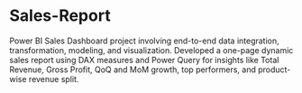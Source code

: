 # Sales-Report
Power BI Sales Dashboard project involving end-to-end data integration, transformation, modeling, and visualization. Developed a one-page dynamic sales report using DAX measures and Power Query for insights like Total Revenue, Gross Profit, QoQ and MoM growth, top performers, and product-wise revenue split.
